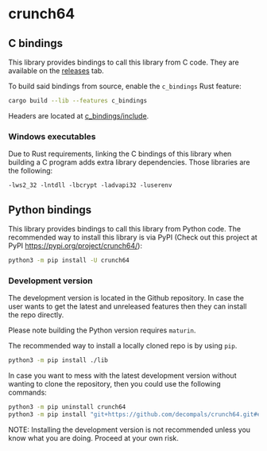 # crunch64

## C bindings

This library provides bindings to call this library from C code. They are available on the [releases](https://github.com/decompals/crunch64/releases) tab.

To build said bindings from source, enable the `c_bindings` Rust feature:

```bash
cargo build --lib --features c_bindings
```

Headers are located at [c_bindings/include](c_bindings/include).

### Windows executables

Due to Rust requirements, linking the C bindings of this library when building a C program adds extra library dependencies. Those libraries are the following:

```plain_text
-lws2_32 -lntdll -lbcrypt -ladvapi32 -luserenv
```

## Python bindings

This library provides bindings to call this library from Python code. The recommended way to install this library is via PyPI (Check out this project at PyPI <https://pypi.org/project/crunch64/>):

```bash
python3 -m pip install -U crunch64
```

### Development version

The development version is located in the Github repository. In case the user wants to get the latest and unreleased features then they can install the repo directly.

Please note building the Python version requires `maturin`.

The recommended way to install a locally cloned repo is by using `pip`.

```bash
python3 -m pip install ./lib
```

In case you want to mess with the latest development version without wanting to clone the repository, then you could use the following commands:

```bash
python3 -m pip uninstall crunch64
python3 -m pip install "git+https://github.com/decompals/crunch64.git#egg=crunch64&subdirectory=lib"
```

NOTE: Installing the development version is not recommended unless you know what you are doing. Proceed at your own risk.
